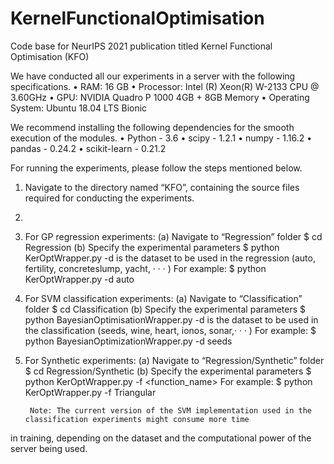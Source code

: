 # KernelFunctionalOptimisation
Code base for NeurIPS 2021 publication titled Kernel Functional Optimisation (KFO)

We have conducted all our experiments in a server with the following specifications.
  • RAM: 16 GB
  • Processor: Intel (R) Xeon(R) W-2133 CPU @ 3.60GHz
  • GPU: NVIDIA Quadro P 1000 4GB + 8GB Memory
  • Operating System: Ubuntu 18.04 LTS Bionic

We recommend installing the following dependencies for the smooth execution of the modules.
  • Python - 3.6
  • scipy - 1.2.1
  • numpy - 1.16.2
  • pandas - 0.24.2
  • scikit-learn - 0.21.2

For running the experiments, please follow the steps mentioned below.

  1. Navigate to the directory named “KFO”, containing the source files required for conducting the experiments.
  2. 
  3. For GP regression experiments:
    (a) Navigate to “Regression” folder
        $ cd Regression
    (b) Specify the experimental parameters
        $ python KerOptWrapper.py -d <dataset>
        <dataset> is the dataset to be used in the regression (auto, fertility, concreteslump, yacht, · · · )
        For example: $ python KerOptWrapper.py -d auto
          
  3. For SVM classification experiments:
    (a) Navigate to “Classification” folder
        $ cd Classification
    (b) Specify the experimental parameters
        $ python BayesianOptimisationWrapper.py -d <dataset>
        <dataset> is the dataset to be used in the classification (seeds, wine, heart, ionos, sonar,· · · )
        For example: $ python BayesianOptimizationWrapper.py -d seeds
          
  4. For Synthetic experiments:
    (a) Navigate to “Regression/Synthetic” folder
        $ cd Regression/Synthetic
    (b) Specify the experimental parameters
        $ python KerOptWrapper.py -f <function_name>
        For example: $ python KerOptWrapper.py -f Triangular
          

          Note: The current version of the SVM implementation used in the classification experiments might consume more time
in training, depending on the dataset and the computational power of the server being used.
